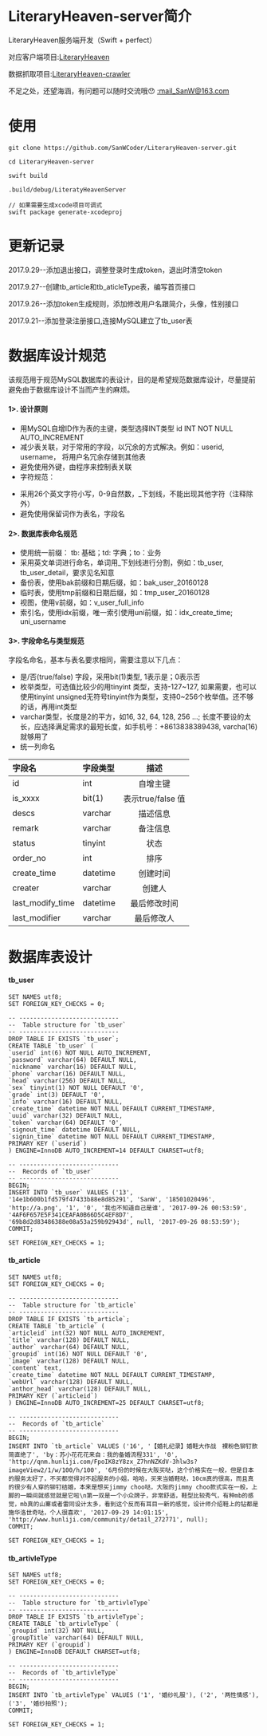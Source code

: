 # LiteraryHeaven-server简介
LiteraryHeaven服务端开发（Swift + perfect）

对应客户端项目:[LiteraryHeaven](https://github.com/SanWCoder/LiteraryHeaven)

数据抓取项目:[LiteraryHeaven-crawler](https://github.com/SanWCoder/LiteraryHeaven-crawler)

不足之处，还望海涵，有问题可以随时交流哦😯 [:mail_SanW@163.com](http://mail.163.com/)

# 使用

```
git clone https://github.com/SanWCoder/LiteraryHeaven-server.git

cd LiteraryHeaven-server

swift build

.build/debug/LiteratyHeavenServer

// 如果需要生成xcode项目可调式
swift package generate-xcodeproj

```

# 更新记录

2017.9.29--添加退出接口，调整登录时生成token，退出时清空token

2017.9.27--创建tb_article和tb_aticleType表，编写首页接口

2017.9.26--添加token生成规则，添加修改用户名跟简介，头像，性别接口  

2017.9.21--添加登录注册接口,连接MySQL建立了tb_user表

# 数据库设计规范

该规范用于规范MySQL数据库的表设计，目的是希望规范数据库设计，尽量提前避免由于数据库设计不当而产生的麻烦。

#### 1>. 设计原则
* 用MySQL自增ID作为表的主键，类型选择INT类型 id INT NOT NULL AUTO_INCREMENT
* 减少表关联，对于常用的字段，以冗余的方式解决。例如：userid, username， 将用户名冗余存储到其他表
* 避免使用外键，由程序来控制表关联
* 字符规范：  
- 采用26个英文字符小写，0-9自然数，_下划线，不能出现其他字符（注释除外）
- 避免使用保留词作为表名，字段名
#### 2>. 数据库表命名规范
- 使用统一前缀： tb: 基础；td: 字典；to：业务
- 采用英文单词进行命名，单词用_下划线进行分割，例如：tb_user, tb_user_detail，要求见名知意
- 备份表，使用bak前缀和日期后缀，如：bak_user_20160128
- 临时表，使用tmp前缀和日期后缀，如：tmp_user_20160128
- 视图，使用v前缀，如：v_user_full_info
- 索引名，使用idx前缀，唯一索引使用uni前缀，如：idx_create_time; uni_username
#### 3>. 字段命名与类型规范
字段名命名，基本与表名要求相同，需要注意以下几点：

- 是/否(true/false) 字段，采用bit(1)类型, 1表示是；0表示否
- 枚举类型，可选值比较少的用tinyint 类型，支持-127~127, 如果需要，也可以使用tinyint unsigned无符号tinyint作为类型，支持0~256个枚举值。还不够的话，再用int类型
- varchar类型，长度是2的平方，如16, 32, 64, 128, 256 …; 长度不要设的太长，应选择满足需求的最短长度，如手机号：+8613838389438, varcha(16)就够用了
- 统一列命名

|  字段名	|  字段类型  |  描述  |
| :------ | :------- | :------: |
| id	| int	|自增主键|
| is_xxxx |	bit(1) | 表示true/false 值 |
| descs	| varchar | 描述信息 |
| remark	|varchar|备注信息|
| status |	tinyint | 状态 |
| order_no | int	| 排序 |
| create_time |	datetime |	创建时间 |
| creater | varchar | 创建人 |
| last_modify_time |	datetime | 最后修改时间 |
| last_modifier	| varchar | 最后修改人|

# 数据库表设计

#### tb_user

```
SET NAMES utf8;
SET FOREIGN_KEY_CHECKS = 0;

-- ----------------------------
--  Table structure for `tb_user`
-- ----------------------------
DROP TABLE IF EXISTS `tb_user`;
CREATE TABLE `tb_user` (
`userid` int(6) NOT NULL AUTO_INCREMENT,
`password` varchar(64) DEFAULT NULL,
`nickname` varchar(16) DEFAULT NULL,
`phone` varchar(16) DEFAULT NULL,
`head` varchar(256) DEFAULT NULL,
`sex` tinyint(1) NOT NULL DEFAULT '0',
`grade` int(3) DEFAULT '0',
`info` varchar(16) DEFAULT NULL,
`create_time` datetime NOT NULL DEFAULT CURRENT_TIMESTAMP,
`uuid` varchar(32) DEFAULT NULL,
`token` varchar(64) DEFAULT '0',
`signout_time` datetime DEFAULT NULL,
`signin_time` datetime NOT NULL DEFAULT CURRENT_TIMESTAMP,
PRIMARY KEY (`userid`)
) ENGINE=InnoDB AUTO_INCREMENT=14 DEFAULT CHARSET=utf8;

-- ----------------------------
--  Records of `tb_user`
-- ----------------------------
BEGIN;
INSERT INTO `tb_user` VALUES ('13', '14e1b600b1fd579f47433b88e8d85291', 'SanW', '18501020496', 'http://a.png', '1', '0', '我也不知道自己是谁', '2017-09-26 00:53:59', '4AF6F657E5F341CEAFA0B66D5C4EF8D7', '69b8d2d83486388e08a53a259b92943d', null, '2017-09-26 08:53:59');
COMMIT;

SET FOREIGN_KEY_CHECKS = 1;

```

#### tb_article

```
SET NAMES utf8;
SET FOREIGN_KEY_CHECKS = 0;

-- ----------------------------
--  Table structure for `tb_article`
-- ----------------------------
DROP TABLE IF EXISTS `tb_article`;
CREATE TABLE `tb_article` (
`articleid` int(32) NOT NULL AUTO_INCREMENT,
`title` varchar(128) DEFAULT NULL,
`author` varchar(64) DEFAULT NULL,
`groupid` int(16) NOT NULL DEFAULT '0',
`image` varchar(128) DEFAULT NULL,
`content` text,
`create_time` datetime NOT NULL DEFAULT CURRENT_TIMESTAMP,
`webUrl` varchar(128) DEFAULT NULL,
`anthor_head` varchar(128) DEFAULT NULL,
PRIMARY KEY (`articleid`)
) ENGINE=InnoDB AUTO_INCREMENT=25 DEFAULT CHARSET=utf8;

-- ----------------------------
--  Records of `tb_article`
-- ----------------------------
BEGIN;
INSERT INTO `tb_article` VALUES ('16', '【婚礼纪录】婚鞋大作战　裸粉色铆钉款简直绝了', 'by：苏小花花花来自：我的备婚流程331', '0', 'http://qnm.hunliji.com/FpoIK8zY8zx_Z7hnNZKdV-3hlw3s?imageView2/1/w/100/h/100', '6月份的时候在大阪买哒，这个价格实在一般，但是日本的服务太好了，不买都觉得对不起服务的小姐，哈哈，买来当婚鞋哒，10cm真的很高，而且真的很少有人穿的铆钉结婚，本来是想买jimmy choo哒，大阪的jimmy choo款式实在一般，上脚的一瞬间就感觉就是它啦\n第一双是一个小众牌子，非常舒适，鞋型比较秀气，有种mb的感觉，mb真的山寨或者雷同设计太多，看到这个反而有耳目一新的感觉，设计师介绍鞋上的钻都是施华洛世奇哒，个人很喜欢', '2017-09-29 14:01:15', 'http://www.hunliji.com/community/detail_272771', null);
COMMIT;

SET FOREIGN_KEY_CHECKS = 1;

```
#### tb_artivleType

```
SET NAMES utf8;
SET FOREIGN_KEY_CHECKS = 0;

-- ----------------------------
--  Table structure for `tb_artivleType`
-- ----------------------------
DROP TABLE IF EXISTS `tb_artivleType`;
CREATE TABLE `tb_artivleType` (
`groupid` int(32) NOT NULL,
`groupTitle` varchar(64) DEFAULT NULL,
PRIMARY KEY (`groupid`)
) ENGINE=InnoDB DEFAULT CHARSET=utf8;

-- ----------------------------
--  Records of `tb_artivleType`
-- ----------------------------
BEGIN;
INSERT INTO `tb_artivleType` VALUES ('1', '婚纱礼服'), ('2', '两性情感'), ('3', '婚纱拍照');
COMMIT;

SET FOREIGN_KEY_CHECKS = 1;

```


